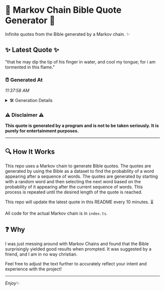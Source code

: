 # 📖 Markov Chain Bible Quote Generator 📖

Infinite quotes from the Bible generated by a Markov chain. ✨

## ✨ Latest Quote ✨
"that he may dip the tip of his finger in water, and cool my tongue; for i am tormented in this flame."

### ⏰ Generated At
*11:37:58 AM*

<details>
    <summary>🛠️ Generation Details</summary>
    <p>
        <strong>🌱 Seed:</strong> that<br>
        <strong>🔄 Iterations:</strong> 21<br>
        <strong>📜 Context History:</strong><br>[ that ]: he<br>[ that, he ]: may<br>[ that, he, may ]: dip<br>[ that, he, may, dip ]: the<br>[ that, he, may, dip, the ]: tip<br>[ that, he, may, dip, the, tip ]: of<br>[ he, may, dip, the, tip, of ]: his<br>[ may, dip, the, tip, of, his ]: finger<br>[ dip, the, tip, of, his, finger ]: in<br>[ the, tip, of, his, finger, in ]: water,<br>[ tip, of, his, finger, in, water, ]: and<br>[ of, his, finger, in, water,, and ]: cool<br>[ his, finger, in, water,, and, cool ]: my<br>[ finger, in, water,, and, cool, my ]: tongue;<br>[ in, water,, and, cool, my, tongue; ]: for<br>[ water,, and, cool, my, tongue;, for ]: i<br>[ and, cool, my, tongue;, for, i ]: am<br>[ cool, my, tongue;, for, i, am ]: tormented<br>[ my, tongue;, for, i, am, tormented ]: in<br>[ tongue;, for, i, am, tormented, in ]: this<br>[ for, i, am, tormented, in, this ]: flame.<br>
    </p>
</details>

### ⚠️ Disclaimer ⚠️
**This quote is generated by a program and is not to be taken seriously. It is purely for entertainment purposes.**

---

## 🔍 How It Works

This repo uses a Markov chain to generate Bible quotes. The quotes are generated by using the Bible as a dataset to find the probability of a word appearing after a sequence of words. The quotes are generated by starting with a random word and then selecting the next word based on the probability of it appearing after the current sequence of words. This process is repeated until the desired length of the quote is reached.

This repo will update the latest quote in this README every 10 minutes. ⏳

All code for the actual Markov chain is in `index.ts`.

## ❓ Why

I was just messing around with Markov Chains and found that the Bible surprisingly yielded good results when prompted. 
It was suggested by a friend, and I am in no way christian.

Feel free to adjust the text further to accurately reflect your intent and experience with the project!

---

*Enjoy*✨
